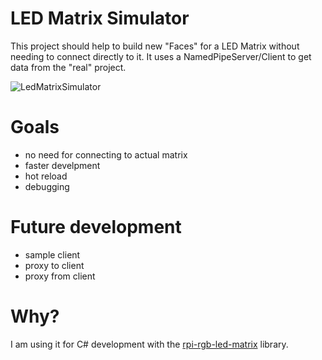 # LED Matrix Simulator
This project should help to build new "Faces" for a LED Matrix without needing to connect directly to it. It uses a NamedPipeServer/Client to get data from the "real" project.

![LedMatrixSimulator](https://github.com/marcogruhl/LedMatrixSimulator/assets/9695930/c4f6f484-fb31-42d4-8319-c045c33f71d8)

# Goals

- no need for connecting to actual matrix
- faster develpment
- hot reload
- debugging

# Future development

- sample client
- proxy to client
- proxy from client

# Why?

I am using it for C# development with the [rpi-rgb-led-matrix](https://github.com/hzeller/rpi-rgb-led-matrix/tree/master/fonts) library.
